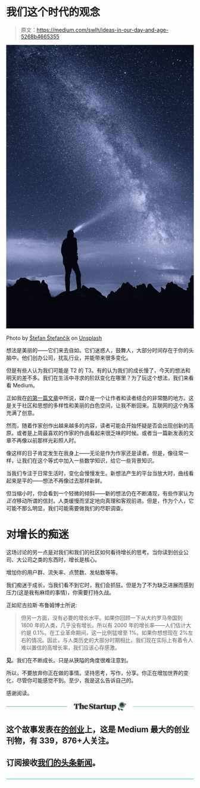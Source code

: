 # 我们这个时代的观念

> 原文：<https://medium.com/swlh/ideas-in-our-day-and-age-5268b4665355>

![](img/b4bd5a60ad4d605a64d9a1128b68a363.png)

Photo by [Štefan Štefančík](https://unsplash.com/photos/G2ifDHnHZ6Y?utm_source=unsplash&utm_medium=referral&utm_content=creditCopyText) on [Unsplash](https://unsplash.com/search/photos/space?utm_source=unsplash&utm_medium=referral&utm_content=creditCopyText)

想法是美丽的——它们来去自如。它们迷惑人，鼓舞人，大部分时间存在于你的头脑中。他们创办公司，扰乱行业，并能带来很多变化。

但是有些人认为我们可能是 T2 的 T3。有的认为我们的成长慢了，今天的想法和明天的差不多。我们在生活中寻求的阶跃变化在哪里？为了玩这个想法，我们来看看 Medium。

正如我在[的第一篇文章](/@danilopena/first-post-b13820a870d8)中所说，媒介是一个让作者和读者结合的非常酷的地方。这是关于社区和思想的多样性和美丽的白色空间，让我不断回来。互联网的这个角落充满了创意。

然而，随着作家创作出越来越多的内容，读者可能会开始怀疑是否会出现创新的高原。或者是上周最喜欢的作家的作品看起来很乏味的时候。或者当一篇新发表的文章不再像以前那样光彩照人时。

像这样的日子肯定发生在我身上——无论是作为作家还是读者。但是，像往常一样，让我们在这个等式中加入一些数学知识，给它一些背景知识。

当我们专注于日常生活时，变化会慢慢发生。新想法产生的平台当放大时，曲线看起来是平的——想法不再像过去那样新鲜。

但当缩小时，你会看到一个轻微的倾斜——新的想法仍在不断涌现，有些作家认为*正在*移动所谓的信封。人类缓慢而坚定地向真理和客观前进。但是，作为个人，它可能不那么明显，我们可能需要做我们的尽职调查。

# 对增长的痴迷

这场讨论的另一点是对我们和我们的社区如何看待增长的思考。当你读到创业公司、大公司之类的东西时，增长是核心。

增加你的用户群、流失率、点赞数、发帖数等等。

我们痴迷于成长，当我们看不到它时，我们会抓狂。但是为了不为缺乏进展而感到压力(这是我有麻烦的事情)，你需要打持久战。

正如尼古拉斯·布鲁姆博士所说:

> 但另一方面，没有必要的增长水平。如果你回顾一下从大约罗马帝国到 1800 年的人类，几乎没有增长。所以有 2000 年的增长率——人们估计大约是 0.1%。在工业革命期间，这一比例猛增至 1%。如果你想想现在 2%左右的情况。因此，与人类历史的大部分时期相比，我们现在实际上有着令人难以置信的高增长率，我们应该心存感激。

**见**。我们在不断成长。只是从狭隘的角度很难注意到。

所以，不要放弃你正在做的事情。坚持思考，写作，分享。你正在增加世界的变化，尽管你可能感觉不到。至少，我是这么告诉自己的。

感谢阅读。

[![](img/308a8d84fb9b2fab43d66c117fcc4bb4.png)](https://medium.com/swlh)

## 这个故事发表在[的创业](https://medium.com/swlh)上，这是 Medium 最大的创业刊物，有 339，876+人关注。

## 订阅接收[我们的头条新闻](http://growthsupply.com/the-startup-newsletter/)。

[![](img/b0164736ea17a63403e660de5dedf91a.png)](https://medium.com/swlh)